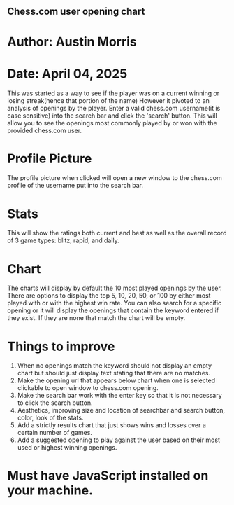 ## Chess.com user opening chart
# Author: Austin Morris
# Date: April 04, 2025


This was started as a way to see if the player was on a current winning or losing streak(hence that portion of the name) However it pivoted to an analysis of openings by the player. Enter a valid chess.com username(it is case sensitive) into the search bar and click the 'search' button. This will allow you to see the openings most commonly played by or won with the provided chess.com user.

# Profile Picture
The profile picture when clicked will open a new window to the chess.com profile of the username put into the search bar.
# Stats
This will show the ratings both current and best as well as the overall record of 3 game types: blitz, rapid, and daily.
# Chart
The charts will display by default the 10 most played openings by the user. There are options to display the top 5, 10, 20, 50, or 100 by either most played with or with the highest win rate. You can also search for a specific opening or it will display the openings that contain the keyword entered if they exist. If they are none that match the chart will be empty.


# Things to improve
1) When no openings match the keyword should not display an empty chart but should just display text stating that there are no matches.
2) Make the opening url that appears below chart when one is selected clickable to open window to chess.com opening.
3) Make the search bar work with the enter key so that it is not necessary to click the search button.
4) Aesthetics, improving size and location of searchbar and search button, color, look of the stats.
5) Add a strictly results chart that just shows wins and losses over a certain number of games.
6) Add a suggested opening to play against the user based on their most used or highest winning openings.

# Must have JavaScript installed on your machine.
